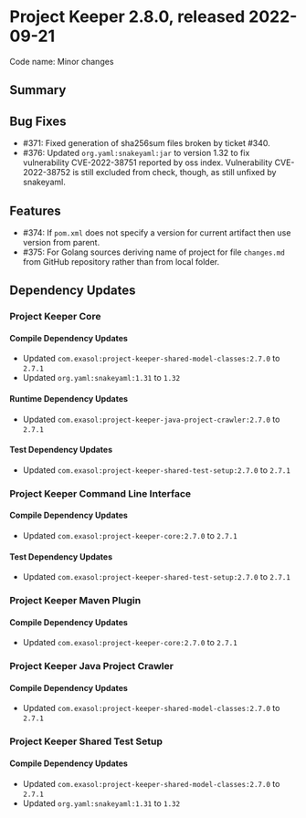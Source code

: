 # Project Keeper 2.8.0, released 2022-09-21

Code name: Minor changes

## Summary

## Bug Fixes

* #371: Fixed generation of sha256sum files broken by ticket #340.
* #376: Updated `org.yaml:snakeyaml:jar` to version 1.32 to fix vulnerability CVE-2022-38751 reported by oss index. Vulnerability CVE-2022-38752 is still excluded from check, though, as still unfixed by snakeyaml. 

## Features

* #374: If `pom.xml` does not specify a version for current artifact then use version from parent.
* #375: For Golang sources deriving name of project for file `changes.md` from GitHub repository rather than from local folder.

## Dependency Updates

### Project Keeper Core

#### Compile Dependency Updates

* Updated `com.exasol:project-keeper-shared-model-classes:2.7.0` to `2.7.1`
* Updated `org.yaml:snakeyaml:1.31` to `1.32`

#### Runtime Dependency Updates

* Updated `com.exasol:project-keeper-java-project-crawler:2.7.0` to `2.7.1`

#### Test Dependency Updates

* Updated `com.exasol:project-keeper-shared-test-setup:2.7.0` to `2.7.1`

### Project Keeper Command Line Interface

#### Compile Dependency Updates

* Updated `com.exasol:project-keeper-core:2.7.0` to `2.7.1`

#### Test Dependency Updates

* Updated `com.exasol:project-keeper-shared-test-setup:2.7.0` to `2.7.1`

### Project Keeper Maven Plugin

#### Compile Dependency Updates

* Updated `com.exasol:project-keeper-core:2.7.0` to `2.7.1`

### Project Keeper Java Project Crawler

#### Compile Dependency Updates

* Updated `com.exasol:project-keeper-shared-model-classes:2.7.0` to `2.7.1`

### Project Keeper Shared Test Setup

#### Compile Dependency Updates

* Updated `com.exasol:project-keeper-shared-model-classes:2.7.0` to `2.7.1`
* Updated `org.yaml:snakeyaml:1.31` to `1.32`

